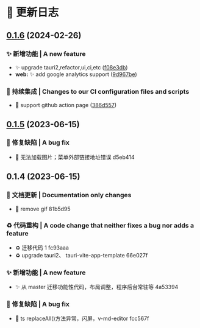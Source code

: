 # 📄 更新日志

## [0.1.6](https://github.com/ddki/idcard-generator-tauri/compare/...v0.1.6) (2024-02-26)

### ✨ 新增功能 | A new feature

- :sparkles: upgrade tauri2,refactor,ui,ci,etc ([f08e3db](https://github.com/ddki/idcard-generator-tauri/commit/f08e3db2b771afdd5a3aa45c8a0d4be656283d27))
- **web:** :sparkles: add google analytics support ([9d967be](https://github.com/ddki/idcard-generator-tauri/commit/9d967be535c3a6f5ee2171311a678c7a823863f8))

### 🎡 持续集成 | Changes to our CI configuration files and scripts

- :ferris_wheel: support github action page ([386d557](https://github.com/ddki/idcard-generator-tauri/commit/386d5578ee3ed2807a31548db5f1dde973263bc5))

## [0.1.5](///compare/v0.1.4...v0.1.5) (2023-06-15)

### 🐛 修复缺陷 | A bug fix

- :bug: 无法加载图片；菜单外部链接地址错误 d5eb414

## 0.1.4 (2023-06-15)

### 📝 文档更新 | Documentation only changes

- :memo: remove gif 81b5d95

### ♻️ 代码重构 | A code change that neither fixes a bug nor adds a feature

- :recycle: 迁移代码 1 fc93aaa
- :recycle: upgrade tauri2、 tauri-vite-app-template 66e027f

### ✨ 新增功能 | A new feature

- :sparkles: 从 master 迁移功能性代码，布局调整，程序后台常驻等 4a53394

### 🐛 修复缺陷 | A bug fix

- :bug: ts replaceAll()方法异常，闪屏，v-md-editor fcc567f
